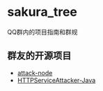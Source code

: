 # sakura_tree
QQ群内的项目指南和群规
## 群友的开源项目
- [attack-node](https://github.com/thieveskiller/attack-node)
- [HTTPServiceAttacker-Java](https://github.com/thieveskiller/HTTPServiceAttacker-Java)
